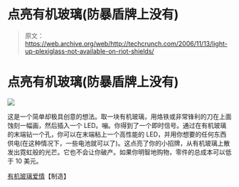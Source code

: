 # 点亮有机玻璃(防暴盾牌上没有)

> 原文：<https://web.archive.org/web/http://techcrunch.com/2006/11/13/light-up-plexiglass-not-available-on-riot-shields/>

# 点亮有机玻璃(防暴盾牌上没有)

![](img/4786dc8a80d4b4a5228a98af0ccf1569.png)

这是一个简单却极具创意的想法。取一块有机玻璃，用烙铁或非常锋利的刀在上面蚀刻一幅画，然后插入一个 LED。嘣。你得到了一个即时信号。通过在有机玻璃的末端钻一个孔，你可以在末端粘上一个高性能的 LED，并用你想要的任何东西供电(在这种情况下，一些电池就可以了)。这点亮了你的小招牌，从有机玻璃上散发出霓虹般的光芒。它也不会让你破产。如果你明智地购物，零件的总成本可以低于 10 美元。

[有机玻璃爱情](https://web.archive.org/web/20130627211327/http://www.makezine.com/blog/archive/2006/11/plexiglass_love.html?CMP=OTC-0D6B48984890)【制造】